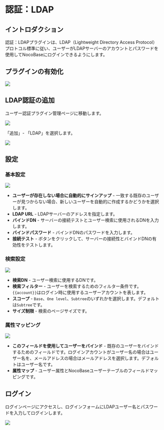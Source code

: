 # 認証：LDAP

<PluginInfo commercial="true" name="auth-ldap"></PluginInfo>

## イントロダクション

認証：LDAPプラグインは、LDAP（Lightweight Directory Access Protocol）プロトコル標準に従い、ユーザーがLDAPサーバーのアカウントとパスワードを使用してNocoBaseにログインできるようにします。

## プラグインの有効化

<img src="https://nocobase-docs.oss-cn-beijing.aliyuncs.com/202405101600789.png"/>

## LDAP認証の追加

ユーザー認証プラグイン管理ページに移動します。

<img src="https://nocobase-docs.oss-cn-beijing.aliyuncs.com/202405101601510.png"/>

「追加」- 「LDAP」を選択します。

<img src="https://nocobase-docs.oss-cn-beijing.aliyuncs.com/202405101602104.png"/>

## 設定

### 基本設定

<img src="https://nocobase-docs.oss-cn-beijing.aliyuncs.com/202405101605728.png"/>

- **ユーザーが存在しない場合に自動的にサインアップ** - 一致する既存のユーザーが見つからない場合、新しいユーザーを自動的に作成するかどうかを選択します。
- **LDAP URL** - LDAPサーバーのアドレスを指定します。
- **バインドDN** - サーバーの接続テストとユーザー検索に使用されるDNを入力します。
- **バインドパスワード** - バインドDNのパスワードを入力します。
- **接続テスト** - ボタンをクリックして、サーバーの接続性とバインドDNの有効性をテストします。

### 検索設定

<img src="https://nocobase-docs.oss-cn-beijing.aliyuncs.com/202405101609984.png"/>

- **検索DN** - ユーザー検索に使用するDNです。
- **検索フィルター** - ユーザーを検索するためのフィルター条件です。`{{account}}`はログイン時に使用するユーザーアカウントを表します。
- **スコープ** - `Base`、`One level`、`Subtree`のいずれかを選択します。デフォルトは`Subtree`です。
- **サイズ制限** - 検索のページサイズです。

### 属性マッピング

<img src="https://nocobase-docs.oss-cn-beijing.aliyuncs.com/202405101612814.png"/>

- **このフィールドを使用してユーザーをバインド** - 既存のユーザーをバインドするためのフィールドです。ログインアカウントがユーザー名の場合はユーザー名を、メールアドレスの場合はメールアドレスを選択します。デフォルトはユーザー名です。
- **属性マップ** - ユーザー属性とNocoBaseユーザーテーブルのフィールドマッピングです。

## ログイン

ログインページにアクセスし、ログインフォームにLDAPユーザー名とパスワードを入力してログインします。

<img src="https://nocobase-docs.oss-cn-beijing.aliyuncs.com/202405101614300.png"/>

